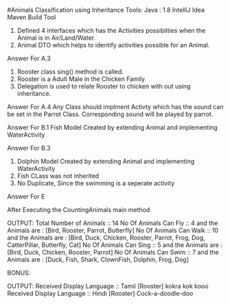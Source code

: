 #Animals Classification using Inheritance
Tools:
    Java : 1.8
    IntelliJ Idea
    Maven Build Tool

1) Defined 4 interfaces which has the Activities possiblities when the Animal is in Air/Land/Water.
2) Animal DTO which helps to identify activities possible for an Animal.


Answer For A.3
1. Rooster class sing() method is called.
2. Rooster is a Adult Male in the Chicken Family
3. Delegation is used to relate Rooster to chicken with out using inheritance.



Answer For A.4
Any Class should implment Activty which has the sound can be set in the Parrot Class. Corresponding sound will be played by parrot.


Answer For B.1
Fish Model Created by extending Animal and implementing WaterActivity


Answer For B.3
1) Dolphin Model Created by extending Animal and implementing WaterActivity
2) Fish CLass was not inherited
3) No Duplicate, Since the swimming is a seperate activity


Answer For E

After Executing the CountingAnimals main method

OUTPUT:
Total Number of Animals :: 14
No Of Animals Can Fly :: 4 and the Animals are : [Bird, Rooster, Parrot, Butterfly]
No Of Animals Can Walk :: 10 and the Animals are : [Bird, Duck, Chicken, Rooster, Parrot, Frog, Dog, CatterPillar, Butterfly, Cat]
No Of Animals Can Sing :: 5 and the Animals are : [Bird, Duck, Chicken, Rooster, Parrot]
No Of Animals Can Swim :: 7 and the Animals are : [Duck, Fish, Shark, ClownFish, Dolphin, Frog, Dog]


BONUS:

OUTPUT:
Received Display Language :: Tamil
[Rooster] kokra kok kooo
Received Display Language :: Hindi
[Rooster] Cock-a-doodle-doo

